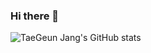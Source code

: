 ### Hi there 👋

![TaeGeun Jang's GitHub stats](https://github-readme-stats.vercel.app/api?username=devmeeple&theme=defaultshow_icons=true)
